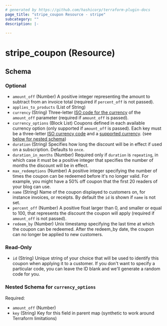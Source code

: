 ```yaml
---
# generated by https://github.com/hashicorp/terraform-plugin-docs
page_title: "stripe_coupon Resource - stripe"
subcategory: ""
description: |-
  
---
```


# stripe_coupon (Resource)





<!-- schema generated by tfplugindocs -->
## Schema

### Optional

- `amount_off` (Number) A positive integer representing the amount to subtract from an invoice total (required if `percent_off` is not passed).
- `applies_to_products` (List of String)
- `currency` (String) Three-letter [ISO code for the currency](https://stripe.com/docs/currencies) of the `amount_off` parameter (required if `amount_off` is passed).
- `currency_options` (Block List) Coupons defined in each available currency option (only supported if `amount_off` is passed). Each key must be a three-letter [ISO currency code](https://www.iso.org/iso-4217-currency-codes.html) and a [supported currency](https://stripe.com/docs/currencies). (see [below for nested schema](#nestedblock--currency_options))
- `duration` (String) Specifies how long the discount will be in effect if used on a subscription. Defaults to `once`.
- `duration_in_months` (Number) Required only if `duration` is `repeating`, in which case it must be a positive integer that specifies the number of months the discount will be in effect.
- `max_redemptions` (Number) A positive integer specifying the number of times the coupon can be redeemed before it's no longer valid. For example, you might have a 50% off coupon that the first 20 readers of your blog can use.
- `name` (String) Name of the coupon displayed to customers on, for instance invoices, or receipts. By default the `id` is shown if `name` is not set.
- `percent_off` (Number) A positive float larger than 0, and smaller or equal to 100, that represents the discount the coupon will apply (required if `amount_off` is not passed).
- `redeem_by` (Number) Unix timestamp specifying the last time at which the coupon can be redeemed. After the redeem_by date, the coupon can no longer be applied to new customers.

### Read-Only

- `id` (String) Unique string of your choice that will be used to identify this coupon when applying it to a customer. If you don't want to specify a particular code, you can leave the ID blank and we'll generate a random code for you.

<a id="nestedblock--currency_options"></a>
### Nested Schema for `currency_options`

Required:

- `amount_off` (Number)
- `key` (String) Key for this field in parent map (synthetic to work around Terraform limitations)


